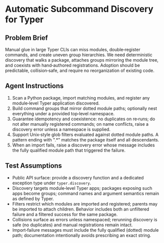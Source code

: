 # Automatic Subcommand Discovery for Typer

## Problem Brief
Manual glue in large Typer CLIs can miss modules, double‑register commands, and create uneven group hierarchies. We need deterministic discovery that walks a package, attaches groups mirroring the module tree, and coexists with hand‑authored registrations. Adoption should be predictable, collision‑safe, and require no reorganization of existing code.

## Agent Instructions
1) Scan a Python package, import matching modules, and register any module‑level Typer application discovered.
2) Build command groups that mirror dotted module paths; optionally nest everything under a provided top‑level namespace.
3) Guarantee idempotency and coexistence: no duplicates on re‑runs; do not alter manually registered commands; on name conflicts, raise a discovery error unless a namespace is supplied.
4) Support Unix‑style glob filters evaluated against dotted module paths. A pattern ending with ".*" matches the package itself and all descendants.
5) When an import fails, raise a discovery error whose message includes the fully qualified module path that triggered the failure.

## Test Assumptions
- Public API surface: provide a discovery function and a dedicated exception type under `typer.discovery`.
- Discovery targets module‑level Typer apps; packages exposing such apps become groups; command names and argument semantics remain as defined by Typer.
- Filters restrict which modules are imported and registered; parents may be imported to attach children. Behavior includes both an unfiltered failure and a filtered success for the same package.
- Collisions surface as errors unless namespaced; rerunning discovery is safe (no duplicates) and manual registrations remain intact.
- Import‑failure messages must include the fully qualified (dotted) module path; documentation intentionally avoids prescribing an exact string.